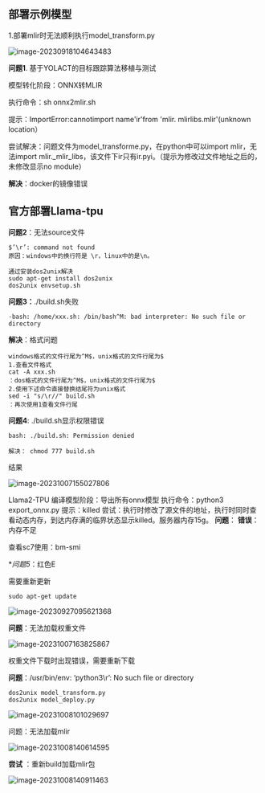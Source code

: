 ## 部署示例模型

1.部署mlir时无法顺利执行model_transform.py

![image-20230918104643483](C:\Users\carbi\AppData\Roaming\Typora\typora-user-images\image-20230918104643483.png)

**问题1**. 基于YOLACT的目标跟踪算法移植与测试

模型转化阶段：ONNX转MLIR

执行命令：sh onnx2mlir.sh

提示：ImportError:cannotimport name'ir'from 'mlir. mlirlibs.mlir'(unknown location）

尝试解决：问题文件为model_transforme.py，在python中可以import mlir，无法import mlir._mlir_libs，该文件下ir只有ir.pyi。（提示为修改过文件地址之后的，未修改显示no module）

**解决**：docker的镜像错误

## 官方部署Llama-tpu

**问题2**：无法source文件

```
$’\r’: command not found
原因：windows中的换行符是 \r，linux中的是\n。
```

```
通过安装dos2unix解决
sudo apt-get install dos2unix
dos2unix envsetup.sh
```

**问题3：**./build.sh失败 


```
-bash: /home/xxx.sh: /bin/bash^M: bad interpreter: No such file or directory
```

**解决**：格式问题

```
windows格式的文件行尾为^M$，unix格式的文件行尾为$
1.查看文件格式
cat -A xxx.sh
：dos格式的文件行尾为^M$，unix格式的文件行尾为$
2.使用下述命令直接替换结尾符为unix格式
sed -i "s/\r//" build.sh
：再次使用1查看文件行尾
```

**问题4**: ./build.sh显示权限错误

```
bash: ./build.sh: Permission denied

解决： chmod 777 build.sh
```

结果

![image-20231007155027806](C:\Users\carbi\AppData\Roaming\Typora\typora-user-images\image-20231007155027806.png)

Llama2-TPU
编译模型阶段：导出所有onnx模型
执行命令：python3 export_onnx.py
提示：killed
尝试：执行时修改了源文件的地址，执行时同时查看动态内存，到达内存满的临界状态显示killed。服务器内存15g。
**问题**：  **错误**：内存不足

查看sc7使用：bm-smi

**问题5*：红色E

需要重新更新

```
sudo apt-get update
```

![image-20230927095621368](C:\Users\carbi\AppData\Roaming\Typora\typora-user-images\image-20230927095621368.png)



**问题**：无法加载权重文件

![image-20231007163825867](C:\Users\carbi\AppData\Roaming\Typora\typora-user-images\image-20231007163825867.png)

权重文件下载时出现错误，需要重新下载

**问题**：/usr/bin/env: ‘python3\r’: No such file or directory

```
dos2unix model_transform.py
dos2unix model_deploy.py
```

![image-20231008101029697](C:\Users\carbi\AppData\Roaming\Typora\typora-user-images\image-20231008101029697.png)

问题：无法加载mlir

![image-20231008140614595](C:\Users\carbi\AppData\Roaming\Typora\typora-user-images\image-20231008140614595.png)

**尝试**  ：重新build加载mlir包 

![image-20231008140911463](C:\Users\carbi\AppData\Roaming\Typora\typora-user-images\image-20231008140911463.png)